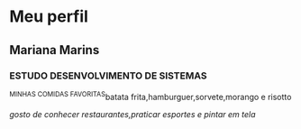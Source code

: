 # Meu perfil

## Mariana Marins

### ESTUDO DESENVOLVIMENTO DE SISTEMAS

<sup>MINHAS COMIDAS FAVORITAS</sup>batata frita,hamburguer,sorvete,morango e risotto

_gosto de conhecer restaurantes,praticar esportes e pintar em tela_



